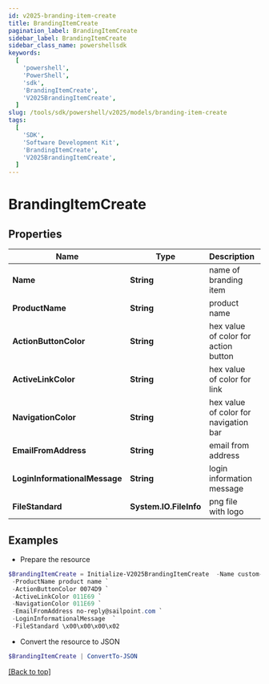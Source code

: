 ```yaml
---
id: v2025-branding-item-create
title: BrandingItemCreate
pagination_label: BrandingItemCreate
sidebar_label: BrandingItemCreate
sidebar_class_name: powershellsdk
keywords:
  [
    'powershell',
    'PowerShell',
    'sdk',
    'BrandingItemCreate',
    'V2025BrandingItemCreate',
  ]
slug: /tools/sdk/powershell/v2025/models/branding-item-create
tags:
  [
    'SDK',
    'Software Development Kit',
    'BrandingItemCreate',
    'V2025BrandingItemCreate',
  ]
---
```


# BrandingItemCreate

## Properties

| Name | Type | Description | Notes |
| --- | --- | --- | --- |
| **Name** | **String** | name of branding item | [required] |
| **ProductName** | **String** | product name | [required] |
| **ActionButtonColor** | **String** | hex value of color for action button | [optional] |
| **ActiveLinkColor** | **String** | hex value of color for link | [optional] |
| **NavigationColor** | **String** | hex value of color for navigation bar | [optional] |
| **EmailFromAddress** | **String** | email from address | [optional] |
| **LoginInformationalMessage** | **String** | login information message | [optional] |
| **FileStandard** | **System.IO.FileInfo** | png file with logo | [optional] |

## Examples

- Prepare the resource

```powershell
$BrandingItemCreate = Initialize-V2025BrandingItemCreate  -Name custom-branding-item `
 -ProductName product name `
 -ActionButtonColor 0074D9 `
 -ActiveLinkColor 011E69 `
 -NavigationColor 011E69 `
 -EmailFromAddress no-reply@sailpoint.com `
 -LoginInformationalMessage  `
 -FileStandard \x00\x00\x00\x02
```

- Convert the resource to JSON

```powershell
$BrandingItemCreate | ConvertTo-JSON
```

[[Back to top]](#)
